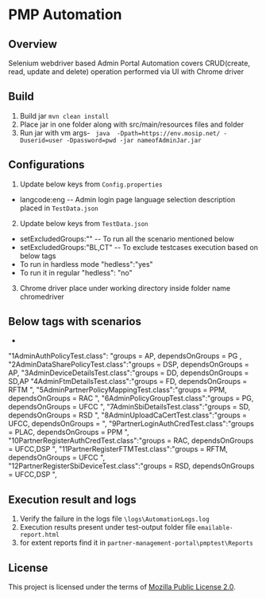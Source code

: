 # PMP Automation

## Overview
Selenium webdriver based Admin Portal Automation covers CRUD(create, read, update and delete) operation performed via UI with Chrome driver

## Build
1. Build jar `mvn clean install`
2. Place jar in one folder along with src/main/resources files and folder
3. Run jar with vm args- ``` java  -Dpath=https://env.mosip.net/ -Duserid=user -Dpassword=pwd -jar nameofAdminJar.jar```

## Configurations
1. Update below keys from `Config.properties`
* langcode:eng -- Admin login page language selection description placed in `TestData.json`


2. Update below keys from `TestData.json`
* setExcludedGroups:"" -- To run all the scenario mentioned below
* setExcludedGroups:"BL,CT" -- To exclude testcases execution based on below tags
* To run in hardless mode "hedless":"yes"
* To run it in regular "hedless": "no"
3. Chrome driver place under working directory inside folder name chromedriver

## Below tags with scenarios
*
"1AdminAuthPolicyTest.class": "groups = AP, dependsOnGroups = PG , 
"2AdminDataSharePolicyTest.class":"groups = DSP, dependsOnGroups = AP, 
"3AdminDeviceDetailsTest.class":"groups = DD, dependsOnGroups = SD,AP 
"4AdminFtmDetailsTest.class":"groups = FD, dependsOnGroups = RFTM ",
"5AdminPartnerPolicyMappingTest.class":"groups = PPM, dependsOnGroups = RAC ",
"6AdminPolicyGroupTest.class":"groups = PG, dependsOnGroups = UFCC ",
"7AdminSbiDetailsTest.class":"groups = SD, dependsOnGroups = RSD ",
"8AdminUploadCaCertTest.class":"groups = UFCC, dependsOnGroups =  ",
"9PartnerLoginAuthCredTest.class":"groups = PLAC, dependsOnGroups = PPM ",
"10PartnerRegisterAuthCredTest.class":"groups = RAC, dependsOnGroups = UFCC,DSP ",
"11PartnerRegisterFTMTest.class":"groups = RFTM, dependsOnGroups = UFCC ",
"12PartnerRegisterSbiDeviceTest.class":"groups = RSD, dependsOnGroups = UFCC,DSP ",
## Execution result and logs
1. Verify the failure in the logs file `\logs\AutomationLogs.log`
2. Execution results present under test-output folder file `emailable-report.html`
3. for extent reports find it in `partner-management-portal\pmptest\Reports`
## License
This project is licensed under the terms of [Mozilla Public License 2.0](../LICENSE).

